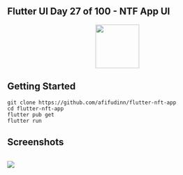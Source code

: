 ## Flutter UI Day 27 of 100 - NTF App UI

<p align="center">
  <img src="https://avatars.githubusercontent.com/u/94339143?v=4" width=100/>
</p>

## Getting Started

```
git clone https://github.com/afifudinn/flutter-nft-app
cd flutter-nft-app
flutter pub get
flutter run
```

## Screenshots

<p style="float: left;">
  <img src="https://github.com/afifudinx/Flutter-Example/Old/flutter-nft-app/blob/main/screenshots/1.png"/>
</p>
